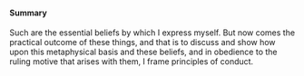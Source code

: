 #### Summary

Such are the essential beliefs by which I express myself. But now comes
the practical outcome of these things, and that is to discuss and show
how upon this metaphysical basis and these beliefs, and in obedience to
the ruling motive that arises with them, I frame principles of conduct.

